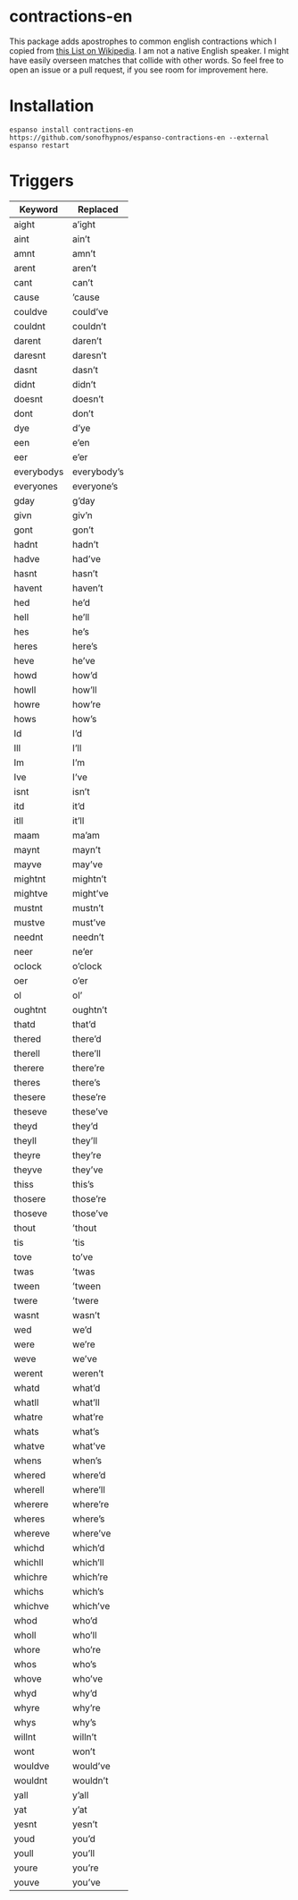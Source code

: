 # contractions-en

This package adds apostrophes to common english contractions which I copied from [this List on Wikipedia](https://en.wikipedia.org/wiki/Wikipedia:List_of_English_contractions). I am not a native English speaker. I might have easily overseen matches that collide with other words. So feel free to open an issue or a pull request, if you see room for improvement here.

# Installation

```
espanso install contractions-en https://github.com/sonofhypnos/espanso-contractions-en --external
espanso restart
```


# Triggers

Keyword | Replaced
--- | ---
aight | a’ight
aint | ain’t
amnt | amn’t
arent | aren’t
cant | can’t
cause | ’cause
couldve | could’ve
couldnt | couldn’t
darent | daren’t
daresnt | daresn’t
dasnt | dasn’t
didnt | didn’t
doesnt | doesn’t
dont | don’t
dye | d’ye
een | e’en
eer | e’er
everybodys | everybody’s
everyones | everyone’s
gday | g’day
givn | giv’n
gont | gon’t
hadnt | hadn’t
hadve | had’ve
hasnt | hasn’t
havent | haven’t
hed | he’d
hell | he’ll
hes | he’s
heres | here’s
heve | he’ve
howd | how’d
howll | how’ll
howre | how’re
hows | how’s
Id | I’d
Ill | I’ll
Im | I’m
Ive | I’ve
isnt | isn’t
itd | it’d
itll | it’ll
maam | ma’am
maynt | mayn’t
mayve | may’ve
mightnt | mightn’t
mightve | might’ve
mustnt | mustn’t
mustve | must’ve
neednt | needn’t
neer | ne’er
oclock | o’clock
oer | o’er
ol | ol’
oughtnt | oughtn’t
thatd | that’d
thered | there’d
therell | there’ll
therere | there’re
theres | there’s
thesere | these’re
theseve | these’ve
theyd | they’d
theyll | they’ll
theyre | they’re
theyve | they’ve
thiss | this’s
thosere | those’re
thoseve | those’ve
thout | ’thout
tis | ’tis
tove | to’ve
twas | ’twas
tween | ’tween
twere | ’twere
wasnt | wasn’t
wed | we’d
were | we’re
weve | we’ve
werent | weren’t
whatd | what’d
whatll | what’ll
whatre | what’re
whats | what’s
whatve | what’ve
whens | when’s
whered | where’d
wherell | where’ll
wherere | where’re
wheres | where’s
whereve | where’ve
whichd | which’d
whichll | which’ll
whichre | which’re
whichs | which’s
whichve | which’ve
whod | who’d
wholl | who’ll
whore | who’re
whos | who’s
whove | who’ve
whyd | why’d
whyre | why’re
whys | why’s
willnt | willn’t
wont | won’t
wouldve | would’ve
wouldnt | wouldn’t
yall | y’all
yat | y’at
yesnt | yesn’t
youd | you’d
youll | you’ll
youre | you’re
youve | you’ve
